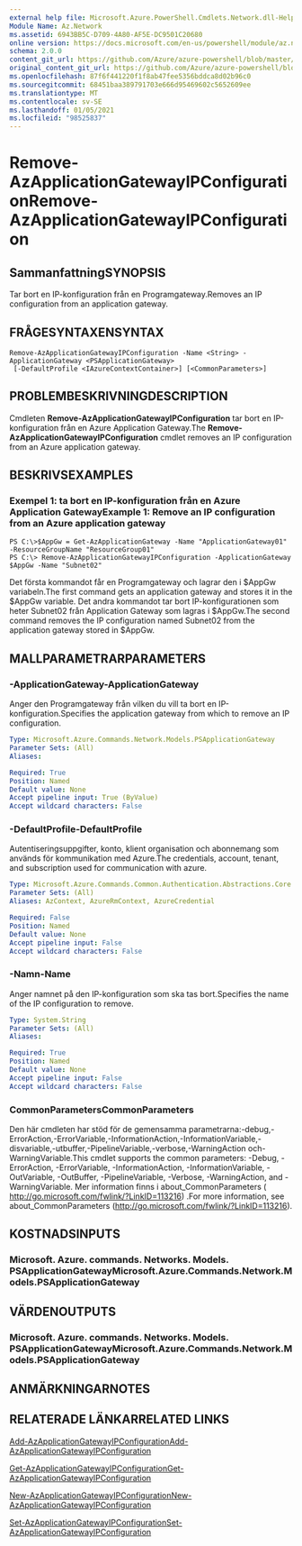 ```yaml
---
external help file: Microsoft.Azure.PowerShell.Cmdlets.Network.dll-Help.xml
Module Name: Az.Network
ms.assetid: 6943BB5C-D709-4A80-AF5E-DC9501C20680
online version: https://docs.microsoft.com/en-us/powershell/module/az.network/remove-azapplicationgatewayipconfiguration
schema: 2.0.0
content_git_url: https://github.com/Azure/azure-powershell/blob/master/src/Network/Network/help/Remove-AzApplicationGatewayIPConfiguration.md
original_content_git_url: https://github.com/Azure/azure-powershell/blob/master/src/Network/Network/help/Remove-AzApplicationGatewayIPConfiguration.md
ms.openlocfilehash: 87f6f441220f1f8ab47fee5356bddca8d02b96c0
ms.sourcegitcommit: 68451baa389791703e666d95469602c5652609ee
ms.translationtype: MT
ms.contentlocale: sv-SE
ms.lasthandoff: 01/05/2021
ms.locfileid: "98525837"
---
```

# <span data-ttu-id="f6d8b-101">Remove-AzApplicationGatewayIPConfiguration</span><span class="sxs-lookup"><span data-stu-id="f6d8b-101">Remove-AzApplicationGatewayIPConfiguration</span></span>

## <span data-ttu-id="f6d8b-102">Sammanfattning</span><span class="sxs-lookup"><span data-stu-id="f6d8b-102">SYNOPSIS</span></span>
<span data-ttu-id="f6d8b-103">Tar bort en IP-konfiguration från en Programgateway.</span><span class="sxs-lookup"><span data-stu-id="f6d8b-103">Removes an IP configuration from an application gateway.</span></span>

## <span data-ttu-id="f6d8b-104">FRÅGESYNTAXEN</span><span class="sxs-lookup"><span data-stu-id="f6d8b-104">SYNTAX</span></span>

```
Remove-AzApplicationGatewayIPConfiguration -Name <String> -ApplicationGateway <PSApplicationGateway>
 [-DefaultProfile <IAzureContextContainer>] [<CommonParameters>]
```

## <span data-ttu-id="f6d8b-105">PROBLEMBESKRIVNING</span><span class="sxs-lookup"><span data-stu-id="f6d8b-105">DESCRIPTION</span></span>
<span data-ttu-id="f6d8b-106">Cmdleten **Remove-AzApplicationGatewayIPConfiguration** tar bort en IP-konfiguration från en Azure Application Gateway.</span><span class="sxs-lookup"><span data-stu-id="f6d8b-106">The **Remove-AzApplicationGatewayIPConfiguration** cmdlet removes an IP configuration from an Azure application gateway.</span></span>

## <span data-ttu-id="f6d8b-107">BESKRIVS</span><span class="sxs-lookup"><span data-stu-id="f6d8b-107">EXAMPLES</span></span>

### <span data-ttu-id="f6d8b-108">Exempel 1: ta bort en IP-konfiguration från en Azure Application Gateway</span><span class="sxs-lookup"><span data-stu-id="f6d8b-108">Example 1: Remove an IP configuration from an Azure application gateway</span></span>
```
PS C:\>$AppGw = Get-AzApplicationGateway -Name "ApplicationGateway01" -ResourceGroupName "ResourceGroup01"
PS C:\> Remove-AzApplicationGatewayIPConfiguration -ApplicationGateway $AppGw -Name "Subnet02"
```

<span data-ttu-id="f6d8b-109">Det första kommandot får en Programgateway och lagrar den i $AppGw variabeln.</span><span class="sxs-lookup"><span data-stu-id="f6d8b-109">The first command gets an application gateway and stores it in the $AppGw variable.</span></span>
<span data-ttu-id="f6d8b-110">Det andra kommandot tar bort IP-konfigurationen som heter Subnet02 från Application Gateway som lagras i $AppGw.</span><span class="sxs-lookup"><span data-stu-id="f6d8b-110">The second command removes the IP configuration named Subnet02 from the application gateway stored in $AppGw.</span></span>

## <span data-ttu-id="f6d8b-111">MALLPARAMETRAR</span><span class="sxs-lookup"><span data-stu-id="f6d8b-111">PARAMETERS</span></span>

### <span data-ttu-id="f6d8b-112">-ApplicationGateway</span><span class="sxs-lookup"><span data-stu-id="f6d8b-112">-ApplicationGateway</span></span>
<span data-ttu-id="f6d8b-113">Anger den Programgateway från vilken du vill ta bort en IP-konfiguration.</span><span class="sxs-lookup"><span data-stu-id="f6d8b-113">Specifies the application gateway from which to remove an IP configuration.</span></span>

```yaml
Type: Microsoft.Azure.Commands.Network.Models.PSApplicationGateway
Parameter Sets: (All)
Aliases:

Required: True
Position: Named
Default value: None
Accept pipeline input: True (ByValue)
Accept wildcard characters: False
```

### <span data-ttu-id="f6d8b-114">-DefaultProfile</span><span class="sxs-lookup"><span data-stu-id="f6d8b-114">-DefaultProfile</span></span>
<span data-ttu-id="f6d8b-115">Autentiseringsuppgifter, konto, klient organisation och abonnemang som används för kommunikation med Azure.</span><span class="sxs-lookup"><span data-stu-id="f6d8b-115">The credentials, account, tenant, and subscription used for communication with azure.</span></span>

```yaml
Type: Microsoft.Azure.Commands.Common.Authentication.Abstractions.Core.IAzureContextContainer
Parameter Sets: (All)
Aliases: AzContext, AzureRmContext, AzureCredential

Required: False
Position: Named
Default value: None
Accept pipeline input: False
Accept wildcard characters: False
```

### <span data-ttu-id="f6d8b-116">-Namn</span><span class="sxs-lookup"><span data-stu-id="f6d8b-116">-Name</span></span>
<span data-ttu-id="f6d8b-117">Anger namnet på den IP-konfiguration som ska tas bort.</span><span class="sxs-lookup"><span data-stu-id="f6d8b-117">Specifies the name of the IP configuration to remove.</span></span>

```yaml
Type: System.String
Parameter Sets: (All)
Aliases:

Required: True
Position: Named
Default value: None
Accept pipeline input: False
Accept wildcard characters: False
```

### <span data-ttu-id="f6d8b-118">CommonParameters</span><span class="sxs-lookup"><span data-stu-id="f6d8b-118">CommonParameters</span></span>
<span data-ttu-id="f6d8b-119">Den här cmdleten har stöd för de gemensamma parametrarna:-debug,-ErrorAction,-ErrorVariable,-InformationAction,-InformationVariable,-disvariable,-utbuffer,-PipelineVariable,-verbose,-WarningAction och-WarningVariable.</span><span class="sxs-lookup"><span data-stu-id="f6d8b-119">This cmdlet supports the common parameters: -Debug, -ErrorAction, -ErrorVariable, -InformationAction, -InformationVariable, -OutVariable, -OutBuffer, -PipelineVariable, -Verbose, -WarningAction, and -WarningVariable.</span></span> <span data-ttu-id="f6d8b-120">Mer information finns i about_CommonParameters ( http://go.microsoft.com/fwlink/?LinkID=113216) .</span><span class="sxs-lookup"><span data-stu-id="f6d8b-120">For more information, see about_CommonParameters (http://go.microsoft.com/fwlink/?LinkID=113216).</span></span>

## <span data-ttu-id="f6d8b-121">KOSTNADS</span><span class="sxs-lookup"><span data-stu-id="f6d8b-121">INPUTS</span></span>

### <span data-ttu-id="f6d8b-122">Microsoft. Azure. commands. Networks. Models. PSApplicationGateway</span><span class="sxs-lookup"><span data-stu-id="f6d8b-122">Microsoft.Azure.Commands.Network.Models.PSApplicationGateway</span></span>

## <span data-ttu-id="f6d8b-123">VÄRDEN</span><span class="sxs-lookup"><span data-stu-id="f6d8b-123">OUTPUTS</span></span>

### <span data-ttu-id="f6d8b-124">Microsoft. Azure. commands. Networks. Models. PSApplicationGateway</span><span class="sxs-lookup"><span data-stu-id="f6d8b-124">Microsoft.Azure.Commands.Network.Models.PSApplicationGateway</span></span>

## <span data-ttu-id="f6d8b-125">ANMÄRKNINGAR</span><span class="sxs-lookup"><span data-stu-id="f6d8b-125">NOTES</span></span>

## <span data-ttu-id="f6d8b-126">RELATERADE LÄNKAR</span><span class="sxs-lookup"><span data-stu-id="f6d8b-126">RELATED LINKS</span></span>

[<span data-ttu-id="f6d8b-127">Add-AzApplicationGatewayIPConfiguration</span><span class="sxs-lookup"><span data-stu-id="f6d8b-127">Add-AzApplicationGatewayIPConfiguration</span></span>](./Add-AzApplicationGatewayIPConfiguration.md)

[<span data-ttu-id="f6d8b-128">Get-AzApplicationGatewayIPConfiguration</span><span class="sxs-lookup"><span data-stu-id="f6d8b-128">Get-AzApplicationGatewayIPConfiguration</span></span>](./Get-AzApplicationGatewayIPConfiguration.md)

[<span data-ttu-id="f6d8b-129">New-AzApplicationGatewayIPConfiguration</span><span class="sxs-lookup"><span data-stu-id="f6d8b-129">New-AzApplicationGatewayIPConfiguration</span></span>](./New-AzApplicationGatewayIPConfiguration.md)

[<span data-ttu-id="f6d8b-130">Set-AzApplicationGatewayIPConfiguration</span><span class="sxs-lookup"><span data-stu-id="f6d8b-130">Set-AzApplicationGatewayIPConfiguration</span></span>](./Set-AzApplicationGatewayIPConfiguration.md)


